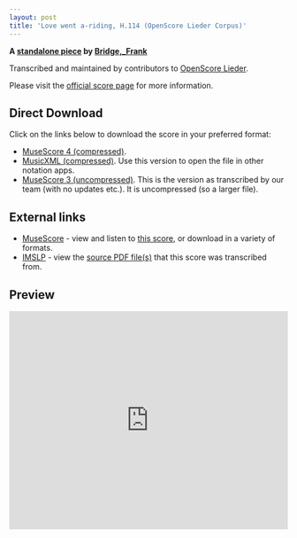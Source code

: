 ```yaml
---
layout: post
title: 'Love went a-riding, H.114 (OpenScore Lieder Corpus)'
---
```


__A [standalone piece](https://fourscoreandmore.org/OpenScore/Bridge%2C_Frank/_/) by [Bridge,_Frank](https://fourscoreandmore.org/OpenScore/Bridge%2C_Frank)__

Transcribed and maintained by contributors to [OpenScore Lieder].

Please visit the [official score page] for more information.

[official score page]: https://musescore.com/openscore-lieder-corpus/scores/6476797
[OpenScore Lieder]: https://musescore.com/openscore-lieder-corpus

## Direct Download

Click on the links below to download the score in your preferred format:
- [MuseScore 4 (compressed)](https://fourscoreandmore.org/OpenScore/Bridge%2C_Frank/_/Love_went_a-riding%2C_H.114.mscz).
- [MusicXML (compressed)](https://fourscoreandmore.org/OpenScore/Bridge%2C_Frank/_/Love_went_a-riding%2C_H.114.mxl). Use this version to open the file in other notation apps.
- [MuseScore 3 (uncompressed)](https://raw.githubusercontent.com/OpenScore/Lieder/refs/heads/main/scores/Bridge%2C_Frank/_/Love_went_a-riding%2C_H.114/lc6476797.mscx). This is the version as transcribed by our team (with no updates etc.). It is uncompressed (so a larger file).

## External links

- [MuseScore] - view and listen to [this score][MuseScore], or download in a variety of formats.
- [IMSLP] - view the [source PDF file(s)][IMSLP] that this score was transcribed from.

[MuseScore]: https://musescore.com/score/6476797
[IMSLP]: https://imslp.org/wiki/Special:ReverseLookup/231918 

## Preview

<iframe width="100%" height="394" src="https://musescore.com/openscore-lieder-corpus/scores/6476797/embed" frameborder="0" allowfullscreen allow="autoplay; fullscreen"></iframe>
